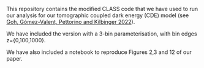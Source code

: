 This repository contains the modified CLASS code that we have used to run our analysis for our tomographic coupled dark energy (CDE) model (see [Goh, Gómez-Valent, Pettorino and Kilbinger 2022](https://arxiv.org/abs/2211.13588)). 

We have included the version with a 3-bin parameterisation, with bin edges z={0,100,1000}. 

We have also included a notebook to reproduce Figures 2,3 and 12 of our paper. 